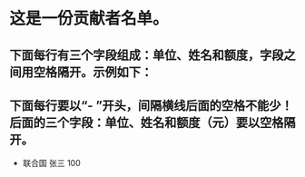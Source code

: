 # 这是一份贡献者名单。
## 下面每行有三个字段组成：单位、姓名和额度，字段之间用空格隔开。示例如下：
## 下面每行要以“- ”开头，间隔横线后面的空格不能少！后面的三个字段：单位、姓名和额度（元）要以空格隔开。
- 联合国 张三 100

